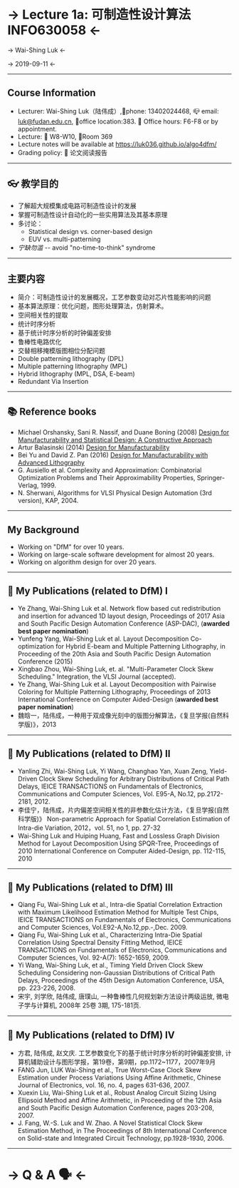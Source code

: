 -> Lecture 1a: 可制造性设计算法 INFO630058 <-
====================================

-> Wai-Shing Luk <-

-> 2019-09-11 <-

---

Course Information
------------------

-   Lecturer: Wai-Shing Luk（陆伟成）,📱phone: 13402024468, 📪 email:
    <luk@fudan.edu.cn>, 📍office location:383. 📆 Office hours: F6-F8 or by
    appointment.
-   Lecture: 📆 W8-W10, 📍Room 369
-   Lecture notes will be available at <https://luk036.github.io/algo4dfm/>
-   Grading policy: 📖 论文阅读报告

---

👓 教学目的
--------

-   了解超大规模集成电路可制造性设计的发展
-   掌握可制造性设计自动化的一些实用算法及其基本原理
-   多讨论：
    -   Statistical design vs. corner-based design
    -   EUV vs. multi-patterning
-   *宁缺勿滥* -- avoid "no-time-to-think" syndrome

---

主要内容
--------

-   简介：可制造性设计的发展概况，工艺参数变动对芯片性能影响的问题
-   基本算法原理：优化问题，图形处理算法，仿射算术。
-   空间相关性的提取
-   统计时序分析
-   基于统计时序分析的时钟偏差安排
-   鲁棒性电路优化
-   交替相移掩模版图相位分配问题
-   Double patterning lithography (DPL)
-   Multiple patterning lithography (MPL)
-   Hybrid lithography (MPL, DSA, E-beam)
-   Redundant Via Insertion

---

📚 Reference books
---------------

-   Michael Orshansky, Sani R. Nassif, and Duane Boning (2008) [Design for Manufacturability and Statistical Design: A Constructive Approach](https://rd.springer.com/book/10.1007/978-0-387-69011-7)
-   Artur Balasinski (2014) [Design for Manufacturability](https://rd.springer.com/book/10.1007/978-1-4614-1761-3)
-   Bei Yu and David Z. Pan (2016) [Design for Manufacturability with Advanced Lithography](https://rd.springer.com/book/10.1007/978-3-319-20385-0)
-   G. Ausiello et al. Complexity and Approximation: Combinatorial
    Optimization Problems and Their Approximability Properties,
    Springer-Verlag, 1999.
-   N. Sherwani, Algorithms for VLSI Physical Design Automation (3rd
    version), KAP, 2004.

---

My Background
-------------

-   Working on "DfM" for over 10 years.
-   Working on large-scale software development for almost 20 years.
-   Working on algorithm design for over 20 years.

---

📜 My Publications (related to DfM) I
----------------------------------

-   Ye Zhang, Wai-Shing Luk et al. Network flow based cut redistribution
    and insertion for advanced 1D layout design, Proceedings of 2017
    Asia and South Pacific Design Automation Conference (ASP-DAC),
    (**awarded best paper nomination**)
-   Yunfeng Yang, Wai-Shing Luk et al. Layout Decomposition
    Co-optimization for Hybrid E-beam and Multiple Patterning
    Lithography, in Proceeding of the 20th Asia and South Pacific Design
    Automation Conference (2015)
-   Xingbao Zhou, Wai-Shing Luk, et. al. "Multi-Parameter Clock Skew
    Scheduling." Integration, the VLSI Journal (accepted).
-   Ye Zhang, Wai-Shing Luk et al. Layout Decomposition with Pairwise
    Coloring for Multiple Patterning Lithography, Proceedings of 2013
    International Conference on Computer Aided-Design (**awarded best
    paper nomination**)
-   魏晗一，陆伟成，一种用于双成像光刻中的版图分解算法，《复旦学报(自然科学版)》，2013

---

📜 My Publications (related to DfM) II
-----------------------------------

-   Yanling Zhi, Wai-Shing Luk, Yi Wang, Changhao Yan, Xuan Zeng,
    Yield-Driven Clock Skew Scheduling for Arbitrary Distributions of
    Critical Path Delays, IEICE TRANSACTIONS on Fundamentals of
    Electronics, Communications and Computer Sciences, Vol. E95-A,
    No.12, pp.2172-2181, 2012.
-   李佳宁，陆伟成，片内偏差空间相关性的非参数化估计方法，《复旦学报(自然科学版)》
    Non-parametric Approach for Spatial Correlation Estimation of
    Intra-die Variation, 2012，vol. 51, no 1, pp. 27-32
-   Wai-Shing Luk and Huiping Huang, Fast and Lossless Graph Division
    Method for Layout Decomposition Using SPQR-Tree, Proceedings of 2010
    International Conference on Computer Aided-Design, pp. 112-115, 2010

---

📜 My Publications (related to DfM) III
------------------------------------

-   Qiang Fu, Wai-Shing Luk et al., Intra-die Spatial Correlation
    Extraction with Maximum Likelihood Estimation Method for Multiple
    Test Chips, IEICE TRANSACTIONS on Fundamentals of Electronics,
    Communications and Computer Sciences,
    Vol.E92-A,No.12,pp.-,Dec. 2009.
-   Qiang Fu, Wai-Shing Luk et al., Characterizing Intra-Die Spatial
    Correlation Using Spectral Density Fitting Method, IEICE
    TRANSACTIONS on Fundamentals of Electronics, Communications and
    Computer Sciences, Vol. 92-A(7): 1652-1659, 2009.
-   Yi Wang, Wai-Shing Luk, et al., Timing Yield Driven Clock Skew
    Scheduling Considering non-Gaussian Distributions of Critical Path
    Delays, Proceedings of the 45th Design Automation Conference, USA,
    pp. 223-226, 2008.
-   宋宇, 刘学欣, 陆伟成, 唐璞山, 一种鲁棒性几何规划新方法设计两级运放,
    微电子学与计算机, 2008年 25卷 3期, 175-181页.

---

📜 My Publications (related to DfM) IV
-----------------------------------

-   方君, 陆伟成, 赵文庆.
    工艺参数变化下的基于统计时序分析的时钟偏差安排,
    计算机辅助设计与图形学报，第19卷，第9期，pp.1172\~1177，2007年9月
-   FANG Jun, LUK Wai-Shing et al., True Worst-Case Clock Skew
    Estimation under Process Variations Using Affine Arithmetic, Chinese
    Journal of Electronics, vol. 16, no. 4, pages 631-636, 2007.
-   Xuexin Liu, Wai-Shing Luk et al., Robust Analog Circuit Sizing Using
    Ellipsoid Method and Affine Arithmetic, in Proceeding of the 12th
    Asia and South Pacific Design Automation Conference, pages
    203-208, 2007.
-   J. Fang, W.-S. Luk and W. Zhao. A Novel Statistical Clock Skew
    Estimation Method, in The Proceedings of 8th International
    Conference on Solid-state and Integrated Circuit Technology,
    pp.1928-1930, 2006.

---


-> Q & A 🗣️️ <-
========

